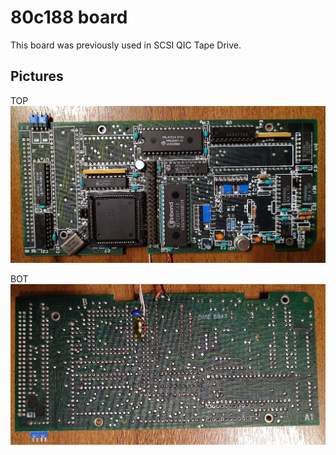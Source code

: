 # 80c188 board

This board was previously used in SCSI QIC Tape Drive.

## Pictures

TOP  
![80c188_board_top](/80c188_board_top.jpg)

BOT 
![80c188_board_bot](/80c188_board_bot.jpg)
